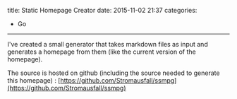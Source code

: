 title: Static Homepage Creator
date: 2015-11-02 21:37
categories:
- Go

---

I've created a small generator that takes markdown files as input and generates a homepage from them (like the current version of the homepage).

The source is hosted on github (including the source needed to generate this homepage) : [https://github.com/Stromausfall/ssmpg](https://github.com/Stromausfall/ssmpg)
